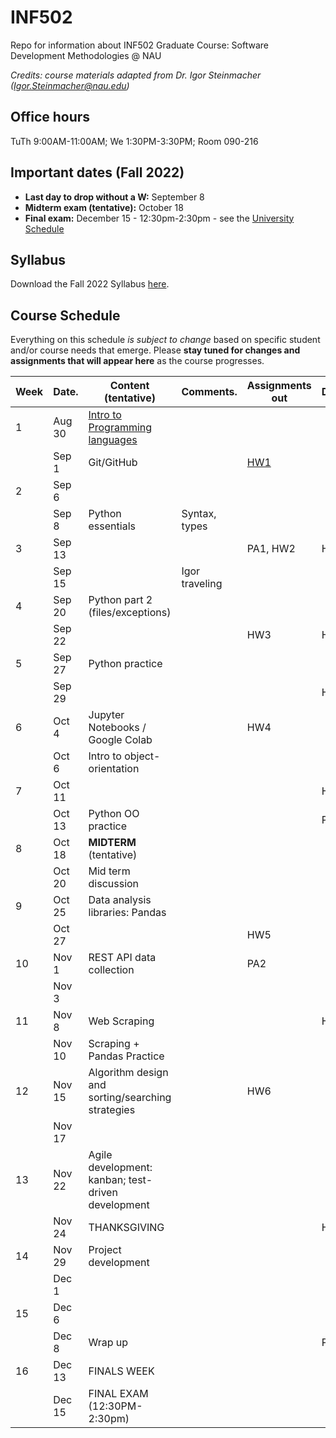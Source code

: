 # INF502
Repo for information about INF502 Graduate Course: Software Development Methodologies @ NAU

_Credits: course materials adapted from Dr. Igor Steinmacher (Igor.Steinmacher@nau.edu)_

## Office hours

TuTh 9:00AM-11:00AM; We 1:30PM-3:30PM; Room 090-216

## Important dates (Fall 2022)

* **Last day to drop without a W:**  September 8
* **Midterm exam (tentative):** October 18
* **Final exam:** December 15 - 12:30pm-2:30pm - see the [University Schedule](https://in.nau.edu/registrar/important-dates/)

## Syllabus

Download the Fall 2022 Syllabus [here](documents/INF502_Syllabus_Fall2022.pdf).

## Course Schedule
Everything on this schedule *is subject to change* based on specific student and/or course needs that emerge. Please **stay tuned for changes and assignments that will appear here** as the course progresses.

<!--Work is to be submitted via BbLearn whenever not specified differently. When via BBLearn, the deliverable must be in Word or PDF format.-->

|Week|Date.      | Content (tentative)                                   | Comments.      | Assignments out            | Deadline |
|----|-----------|-------------------------------------------------------|----------------|----------------------------|----------|
| 1  | Aug 30    | [Intro to Programming languages](documents/slides_week1.pdf)|          |                            |          |
|    | Sep  1    | Git/GitHub                                            |                |[HW1](assignments/01_git.md)|          |
| 2  | Sep  6    |                                                       |                |                            |          |
|    | Sep  8    | Python essentials                                     | Syntax, types  |                            |          |
| 3  | Sep 13    |                                                       |                | PA1, HW2                   | HW1      |
|    | Sep 15    |                                                       | Igor traveling |                            |          |
| 4  | Sep 20    | Python part 2 (files/exceptions)                      |                |                            |          |
|    | Sep 22    |                                                       |                | HW3                        | HW2      |
| 5  | Sep 27    | Python practice                                       |                |                            |          |
|    | Sep 29    |                                                       |                |                            | HW3      |
| 6  | Oct  4    | Jupyter Notebooks / Google Colab                      |                | HW4                        |          |
|    | Oct  6    | Intro to object-orientation                           |                |                            |          |
| 7  | Oct 11    |                                                       |                |                            | HW4      |
|    | Oct 13    | Python OO practice                                    |                |                            | PA1      |
| 8  | Oct 18    | **MIDTERM** (tentative)                               |                |                            |          |
|    | Oct 20    | Mid term discussion                                   |                |                            |          |
| 9  | Oct 25    | Data analysis libraries: Pandas                       |                |                            |          |
|    | Oct 27    |                                                       |                | HW5                        |          |
| 10 | Nov  1    | REST API data collection                              |                | PA2                        |          |
|    | Nov  3    |                                                       |                |                            |          |
| 11 | Nov  8    | Web Scraping                                          |                |                            | HW5      |
|    | Nov 10    | Scraping + Pandas Practice                            |                |                            |          |
| 12 | Nov 15    | Algorithm design and sorting/searching strategies     |                | HW6                        |          |
|    | Nov 17    |                                                       |                |                            |          |
| 13 | Nov 22    | Agile development: kanban; test-driven development    |                |                            |          |
|    | Nov 24    | THANKSGIVING                                          |                |                            | HW6      |
| 14 | Nov 29    | Project development                                   |                |                            |          |
|    | Dec  1    |                                                       |                |                            |          |
| 15 | Dec  6    |                                                       |                |                            |          |
|    | Dec  8    | Wrap up                                               |                |                            | PA2      |
| 16 | Dec 13    | FINALS WEEK                                           |                |                            |          |
|    | Dec 15    | FINAL EXAM (12:30PM-2:30pm)                           |                |                            |          |
